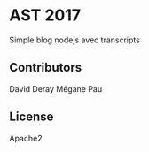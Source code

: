 
# AST 2017

Simple blog nodejs avec transcripts

## Contributors

David Deray
Mégane Pau

## License

Apache2
